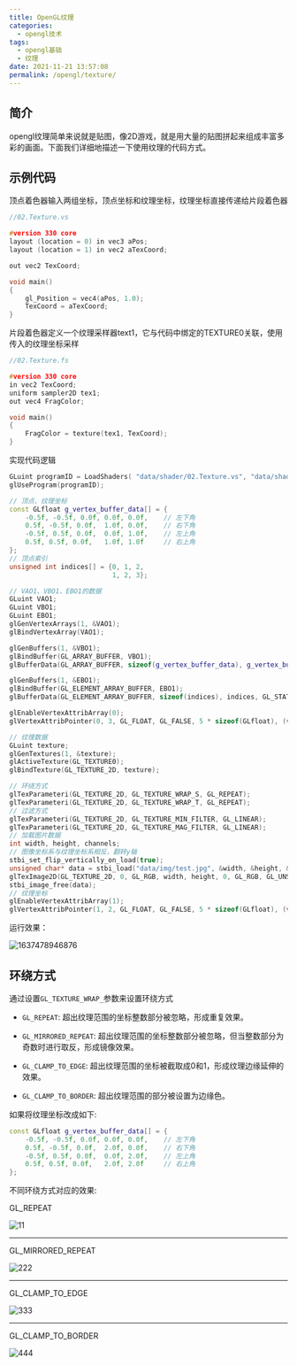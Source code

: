 ```yaml
---
title: OpenGL纹理
categories: 
  - opengl技术
tags:
  - opengl基础
  - 纹理
date: 2021-11-21 13:57:08
permalink: /opengl/texture/
---
```


## 简介

opengl纹理简单来说就是贴图，像2D游戏，就是用大量的贴图拼起来组成丰富多彩的画面。下面我们详细地描述一下使用纹理的代码方式。

## 示例代码

顶点着色器输入两组坐标，顶点坐标和纹理坐标，纹理坐标直接传递给片段着色器

```c++
//02.Texture.vs

#version 330 core
layout (location = 0) in vec3 aPos;
layout (location = 1) in vec2 aTexCoord;

out vec2 TexCoord;

void main()
{
    gl_Position = vec4(aPos, 1.0);
    TexCoord = aTexCoord;
}
```

片段着色器定义一个纹理采样器text1，它与代码中绑定的TEXTURE0关联，使用传入的纹理坐标采样

```c++
//02.Texture.fs

#version 330 core
in vec2 TexCoord;
uniform sampler2D tex1;
out vec4 FragColor;

void main()
{
    FragColor = texture(tex1, TexCoord);
}
```

实现代码逻辑

```c++
GLuint programID = LoadShaders( "data/shader/02.Texture.vs", "data/shader/02.Texture.fs" );
glUseProgram(programID);

// 顶点、纹理坐标
const GLfloat g_vertex_buffer_data[] = {
    -0.5f, -0.5f, 0.0f, 0.0f, 0.0f,    // 左下角
    0.5f, -0.5f, 0.0f,  1.0f, 0.0f,    // 右下角
    -0.5f, 0.5f, 0.0f,  0.0f, 1.0f,    // 左上角
    0.5f, 0.5f, 0.0f,   1.0f, 1.0f     // 右上角
};
// 顶点索引
unsigned int indices[] = {0, 1, 2,
                          1, 2, 3};

// VAO1、VBO1、EBO1的数据
GLuint VAO1;
GLuint VBO1;
GLuint EBO1;
glGenVertexArrays(1, &VAO1);
glBindVertexArray(VAO1);

glGenBuffers(1, &VBO1);
glBindBuffer(GL_ARRAY_BUFFER, VBO1);
glBufferData(GL_ARRAY_BUFFER, sizeof(g_vertex_buffer_data), g_vertex_buffer_data, GL_STATIC_DRAW);

glGenBuffers(1, &EBO1);
glBindBuffer(GL_ELEMENT_ARRAY_BUFFER, EBO1);
glBufferData(GL_ELEMENT_ARRAY_BUFFER, sizeof(indices), indices, GL_STATIC_DRAW);

glEnableVertexAttribArray(0);
glVertexAttribPointer(0, 3, GL_FLOAT, GL_FALSE, 5 * sizeof(GLfloat), (void*)0);

// 纹理数据
GLuint texture;
glGenTextures(1, &texture);
glActiveTexture(GL_TEXTURE0);
glBindTexture(GL_TEXTURE_2D, texture);

// 环绕方式
glTexParameteri(GL_TEXTURE_2D, GL_TEXTURE_WRAP_S, GL_REPEAT);
glTexParameteri(GL_TEXTURE_2D, GL_TEXTURE_WRAP_T, GL_REPEAT);
// 过滤方式
glTexParameteri(GL_TEXTURE_2D, GL_TEXTURE_MIN_FILTER, GL_LINEAR);
glTexParameteri(GL_TEXTURE_2D, GL_TEXTURE_MAG_FILTER, GL_LINEAR);
// 加载图片数据
int width, height, channels;
// 图像坐标系与纹理坐标系相反，翻转y轴
stbi_set_flip_vertically_on_load(true);
unsigned char* data = stbi_load("data/img/test.jpg", &width, &height, &channels, 0);
glTexImage2D(GL_TEXTURE_2D, 0, GL_RGB, width, height, 0, GL_RGB, GL_UNSIGNED_BYTE, data);
stbi_image_free(data);
// 纹理坐标
glEnableVertexAttribArray(1);
glVertexAttribPointer(1, 2, GL_FLOAT, GL_FALSE, 5 * sizeof(GLfloat), (void*)(3 * sizeof(GLfloat)));
```

运行效果：

![1637478946876](http://up.iogl.cn/2022/04/8b0c927d8f7dde56c3955c47c152fc98.png)



## 环绕方式

通过设置`GL_TEXTURE_WRAP_`参数来设置环绕方式

- `GL_REPEAT`: 超出纹理范围的坐标整数部分被忽略，形成重复效果。

- `GL_MIRRORED_REPEAT`: 超出纹理范围的坐标整数部分被忽略，但当整数部分为奇数时进行取反，形成镜像效果。

- `GL_CLAMP_TO_EDGE`: 超出纹理范围的坐标被截取成0和1，形成纹理边缘延伸的效果。

- `GL_CLAMP_TO_BORDER`:  超出纹理范围的部分被设置为边缘色。



如果将纹理坐标改成如下:

```c++
const GLfloat g_vertex_buffer_data[] = {
    -0.5f, -0.5f, 0.0f, 0.0f, 0.0f,    // 左下角
    0.5f, -0.5f, 0.0f,  2.0f, 0.0f,    // 右下角
    -0.5f, 0.5f, 0.0f,  0.0f, 2.0f,    // 左上角
    0.5f, 0.5f, 0.0f,   2.0f, 2.0f     // 右上角
};
```

不同环绕方式对应的效果:

GL_REPEAT

![11](http://up.iogl.cn/2022/04/8584304f0436687612292cb33ae09398.png)

---

GL_MIRRORED_REPEAT

![222](http://up.iogl.cn/2022/04/eb72316da29dc70f706915510134e249.png)

---

GL_CLAMP_TO_EDGE

![333](http://up.iogl.cn/2022/04/4c7b53d0f1df36e720ff66a1055eaf64.png)

---

GL_CLAMP_TO_BORDER

![444](http://up.iogl.cn/2022/04/99d5651bbf052ab5d6a9d51e68755122.png)


